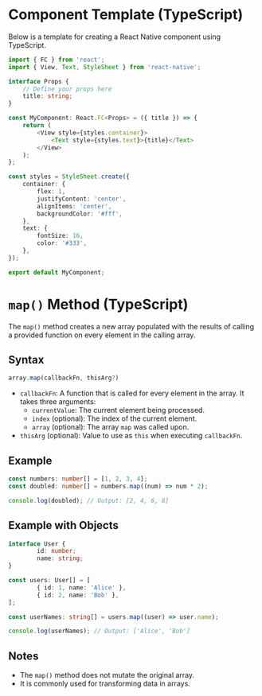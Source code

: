 

# Component Template (TypeScript)

Below is a template for creating a React Native component using TypeScript.

```typescript
import { FC } from 'react';
import { View, Text, StyleSheet } from 'react-native';

interface Props {
    // Define your props here
    title: string;
}

const MyComponent: React.FC<Props> = ({ title }) => {
    return (
        <View style={styles.container}>
            <Text style={styles.text}>{title}</Text>
        </View>
    );
};

const styles = StyleSheet.create({
    container: {
        flex: 1,
        justifyContent: 'center',
        alignItems: 'center',
        backgroundColor: '#fff',
    },
    text: {
        fontSize: 16,
        color: '#333',
    },
});

export default MyComponent;
```


#  `map()` Method (TypeScript)

The `map()` method creates a new array populated with the results of calling a provided function on every element in the calling array.

## Syntax

```typescript
array.map(callbackFn, thisArg?)
```

- `callbackFn`: A function that is called for every element in the array. It takes three arguments:
    - `currentValue`: The current element being processed.
    - `index` (optional): The index of the current element.
    - `array` (optional): The array `map` was called upon.
- `thisArg` (optional): Value to use as `this` when executing `callbackFn`.

## Example

```typescript
const numbers: number[] = [1, 2, 3, 4];
const doubled: number[] = numbers.map((num) => num * 2);

console.log(doubled); // Output: [2, 4, 6, 8]
```

## Example with Objects

```typescript
interface User {
        id: number;
        name: string;
}

const users: User[] = [
        { id: 1, name: 'Alice' },
        { id: 2, name: 'Bob' },
];

const userNames: string[] = users.map((user) => user.name);

console.log(userNames); // Output: ['Alice', 'Bob']
```

## Notes

- The `map()` method does not mutate the original array.
- It is commonly used for transforming data in arrays.

